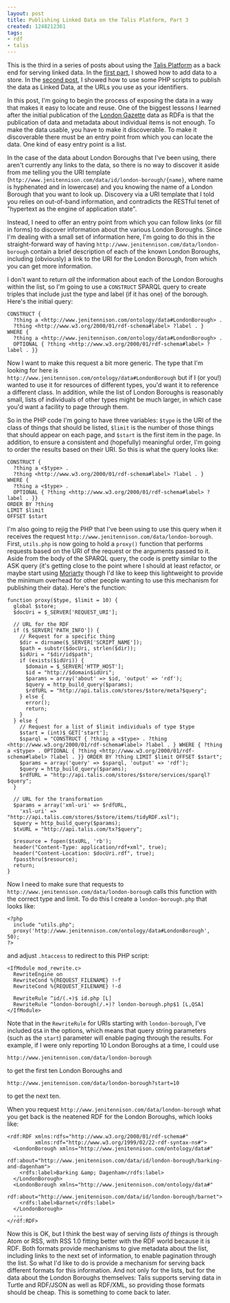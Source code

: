 ```yaml
---
layout: post
title: Publishing Linked Data on the Talis Platform, Part 3
created: 1248212361
tags:
- rdf
- talis
---
```

This is the third in a series of posts about using the [Talis Platform](http://www.talis.com/platform/) as a back end for serving linked data. In the [first part](http://www.jenitennison.com/blog/node/109), I showed how to add data to a store. In the [second post](http://www.jenitennison.com/blog/node/110), I showed how to use some PHP scripts to publish the data as Linked Data, at the URLs you use as your identifiers.

In this post, I'm going to begin the process of exposing the data in a way that makes it easy to locate and reuse. One of the biggest lessons I learned after the initial publication of the [London Gazette](http://www.london-gazette.co.uk) data as RDFa is that the publication of data and metadata about individual items is not enough. To make the data usable, you have to make it discoverable. To make it discoverable there must be an entry point from which you can locate the data. One kind of easy entry point is a list.

In the case of the data about London Boroughs that I've been using, there aren't currently any links to the data, so there is no way to discover it aside from me telling you the URI template (`http://www.jenitennison.com/data/id/london-borough/{name}`, where name is hyphenated and in lowercase) and you knowing the name of a London Borough that you want to look up. Discovery via a URI template that I told you relies on out-of-band information, and contradicts the RESTful tenet of "hypertext as the engine of application state".

Instead, I need to offer an entry point from which you can follow links (or fill in forms) to discover information about the various London Boroughs. Since I'm dealing with a small set of information here, I'm going to do this in the straight-forward way of having `http://www.jenitennison.com/data/london-borough` contain a brief description of each of the known London Boroughs, including (obviously) a link to the URI for the London Borough, from which you can get more information.

<!--break-->

I don't want to return *all* the information about each of the London Boroughs within the list, so I'm going to use a `CONSTRUCT` SPARQL query to create triples that include just the type and label (if it has one) of the borough. Here's the initial query:

    CONSTRUCT { 
      ?thing a <http://www.jenitennison.com/ontology/data#LondonBorough> . 
      ?thing <http://www.w3.org/2000/01/rdf-schema#label> ?label . } 
    WHERE { 
      ?thing a <http://www.jenitennison.com/ontology/data#LondonBorough> . 
      OPTIONAL { ?thing <http://www.w3.org/2000/01/rdf-schema#label> ?label . }} 

Now I want to make this request a bit more generic. The type that I'm looking for here is `http://www.jenitennison.com/ontology/data#LondonBorough` but if I (or you!) wanted to use it for resources of different types, you'd want it to reference a different class. In addition, while the list of London Boroughs is reasonably small, lists of individuals of other types might be much larger, in which case you'd want a facility to page through them.

So in the PHP code I'm going to have three variables: `$type` is the URI of the class of things that should be listed, `$limit` is the number of those things that should appear on each page, and `$start` is the first item in the page. In addition, to ensure a consistent and (hopefully) meaningful order, I'm going to order the results based on their URI. So this is what the query looks like:

    CONSTRUCT { 
      ?thing a <$type> . 
      ?thing <http://www.w3.org/2000/01/rdf-schema#label> ?label . } 
    WHERE { 
      ?thing a <$type> . 
      OPTIONAL { ?thing <http://www.w3.org/2000/01/rdf-schema#label> ?label . }} 
    ORDER BY ?thing
    LIMIT $limit
    OFFSET $start

I'm also going to rejig the PHP that I've been using to use this query when it receives the request `http://www.jenitennison.com/data/london-borough`. First,  `utils.php` is now going to hold a `proxy()` function that performs requests based on the URI of the request or the arguments passed to it. Aside from the body of the SPARQL query, the code is pretty similar to the ASK query (it's getting close to the point where I should at least refactor, or maybe start using [Moriarty](http://code.google.com/p/moriarty) though I'd like to keep this lightweight to provide the minimum overhead for other people wanting to use this mechanism for publishing their data). Here's the function:

    function proxy($type, $limit = 10) {
      global $store;
      $docUri = $_SERVER['REQUEST_URI'];
      
      // URL for the RDF
      if ($_SERVER['PATH_INFO']) {
        // Request for a specific thing
        $dir = dirname($_SERVER['SCRIPT_NAME']);
        $path = substr($docUri, strlen($dir));
        $idUri = "$dir/id$path";
        if (exists($idUri)) {
          $domain = $_SERVER['HTTP_HOST'];
          $id = "http://$domain$idUri";
          $params = array('about' => $id, 'output' => 'rdf');
          $query = http_build_query($params);
          $rdfURL = "http://api.talis.com/stores/$store/meta?$query";
        } else {
          error();
          return;
        }
      } else {
        // Request for a list of $limit individuals of type $type
        $start = (int)$_GET['start'];
        $sparql = "CONSTRUCT { ?thing a <$type> . ?thing <http://www.w3.org/2000/01/rdf-schema#label> ?label . } WHERE { ?thing a <$type> . OPTIONAL { ?thing <http://www.w3.org/2000/01/rdf-schema#label> ?label . }} ORDER BY ?thing LIMIT $limit OFFSET $start";
        $params = array('query' => $sparql, 'output' => 'rdf');
        $query = http_build_query($params);
        $rdfURL = "http://api.talis.com/stores/$store/services/sparql?$query";
      }
      
      // URL for the transformation
      $params = array('xml-uri' => $rdfURL, 
        'xsl-uri' => "http://api.talis.com/stores/$store/items/tidyRDF.xsl");
      $query = http_build_query($params);
      $txURL = "http://api.talis.com/tx?$query";
    
      $resource = fopen($txURL, 'rb');
      header("Content-Type: application/rdf+xml", true);
      header("Content-Location: $docUri.rdf", true);
      fpassthru($resource);
      return;
    }

Now I need to make sure that requests to `http://www.jenitennison.com/data/london-borough` calls this function with the correct type and limit. To do this I create a `london-borough.php` that looks like:

    <?php
      include "utils.php";
      proxy('http://www.jenitennison.com/ontology/data#LondonBorough', 50);
    ?>

and adjust `.htaccess` to redirect to this PHP script:

    <IfModule mod_rewrite.c>
      RewriteEngine on
      RewriteCond %{REQUEST_FILENAME} !-f
      RewriteCond %{REQUEST_FILENAME} !-d
  
      RewriteRule ^id/(.+)$ id.php [L]
      RewriteRule ^london-borough(/.+)? london-borough.php$1 [L,QSA]
    </IfModule>

Note that in the `RewriteRule` for URIs starting with `london-borough`, I've included `QSA` in the options, which means that query string parameters (such as the `start`) parameter will enable paging through the results. For example, if I were only reporting 10 London Boroughs at a time, I could use

    http://www.jenitennison.com/data/london-borough

to get the first ten London Boroughs and

    http://www.jenitennison.com/data/london-borough?start=10

to get the next ten.

When you request `http://www.jenitennison.com/data/london-borough` what you get back is the neatened RDF for the London Boroughs, which looks like:

    <rdf:RDF xmlns:rdfs="http://www.w3.org/2000/01/rdf-schema#"
             xmlns:rdf="http://www.w3.org/1999/02/22-rdf-syntax-ns#">
      <LondonBorough xmlns="http://www.jenitennison.com/ontology/data#"
                      rdf:about="http://www.jenitennison.com/data/id/london-borough/barking-and-dagenham">
        <rdfs:label>Barking &amp; Dagenham</rdfs:label>
      </LondonBorough>
      <LondonBorough xmlns="http://www.jenitennison.com/ontology/data#"
                      rdf:about="http://www.jenitennison.com/data/id/london-borough/barnet">
        <rdfs:label>Barnet</rdfs:label>
      </LondonBorough>
      ...
    </rdf:RDF>

Now this is OK, but I think the best way of serving *lists of things* is through Atom or RSS, with RSS 1.0 fitting better with the RDF world because it is RDF. Both formats provide mechanisms to give metadata about the list, including links to the next set of information, to enable pagination through the list. So what I'd like to do is provide a mechanism for serving back different formats for this information. And not only for the lists, but for the data about the London Boroughs themselves: Talis supports serving data in Turtle and RDF/JSON as well as RDF/XML, so providing those formats should be cheap. This is something to come back to later.

